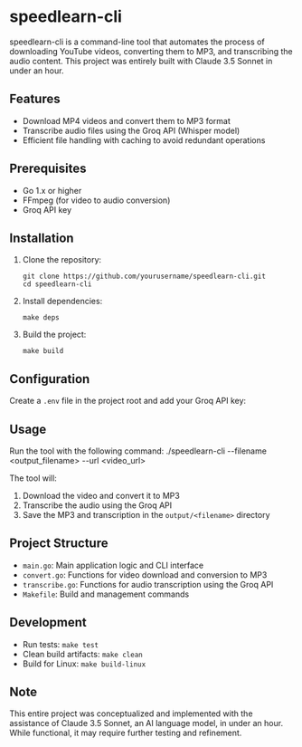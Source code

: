 # speedlearn-cli

speedlearn-cli is a command-line tool that automates the process of downloading YouTube videos, converting them to MP3, and transcribing the audio content. This project was entirely built with Claude 3.5 Sonnet in under an hour.

## Features

- Download MP4 videos and convert them to MP3 format
- Transcribe audio files using the Groq API (Whisper model)
- Efficient file handling with caching to avoid redundant operations

## Prerequisites

- Go 1.x or higher
- FFmpeg (for video to audio conversion)
- Groq API key

## Installation

1. Clone the repository:
   ```
   git clone https://github.com/yourusername/speedlearn-cli.git
   cd speedlearn-cli
   ```

2. Install dependencies:
   ```
   make deps
   ```

3. Build the project:
   ```
   make build
   ```

## Configuration

Create a `.env` file in the project root and add your Groq API key:


## Usage

Run the tool with the following command:
./speedlearn-cli --filename <output_filename> --url <video_url>


The tool will:
1. Download the video and convert it to MP3
2. Transcribe the audio using the Groq API
3. Save the MP3 and transcription in the `output/<filename>` directory

## Project Structure

- `main.go`: Main application logic and CLI interface
- `convert.go`: Functions for video download and conversion to MP3
- `transcribe.go`: Functions for audio transcription using the Groq API
- `Makefile`: Build and management commands

## Development

- Run tests: `make test`
- Clean build artifacts: `make clean`
- Build for Linux: `make build-linux`

## Note

This entire project was conceptualized and implemented with the assistance of Claude 3.5 Sonnet, an AI language model, in under an hour. While functional, it may require further testing and refinement.